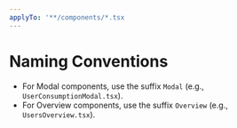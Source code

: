 ```yaml
---
applyTo: '**/components/*.tsx
---
```


# Naming Conventions

- For Modal components, use the suffix `Modal` (e.g., `UserConsumptionModal.tsx`).
- For Overview components, use the suffix `Overview` (e.g., `UsersOverview.tsx`).